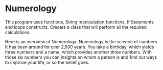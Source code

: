 # Numerology

This program uses functions, String manipulation functions, If Statements and loops constructs.  Creates a class that will perform all the required calculations.  


Here is an overview of Numerology: Numerology is the science of numbers.  It has been around for over 2,500 years.  You take a birthday, which yields three numbers and a name, which provides another three numbers.  With those six numbers you can insights on whom a person is and find out ways to improve your life, or so the belief goes.



